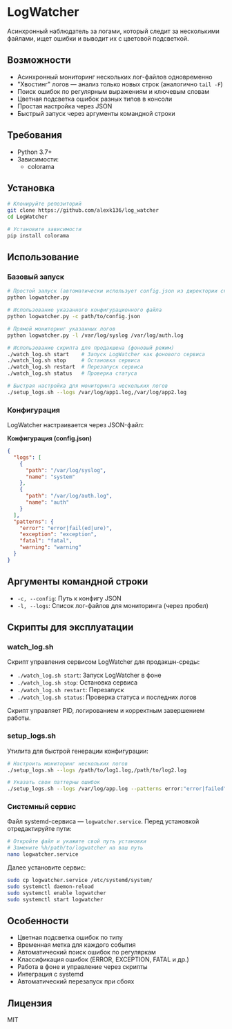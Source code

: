# LogWatcher

Асинхронный наблюдатель за логами, который следит за несколькими файлами, ищет ошибки и выводит их с цветовой подсветкой.

## Возможности

- Асинхронный мониторинг нескольких лог-файлов одновременно
- "Хвостинг" логов — анализ только новых строк (аналогично `tail -F`)
- Поиск ошибок по регулярным выражениям и ключевым словам
- Цветная подсветка ошибок разных типов в консоли
- Простая настройка через JSON
- Быстрый запуск через аргументы командной строки

## Требования

- Python 3.7+
- Зависимости:
  - colorama

## Установка

```bash
# Клонируйте репозиторий
git clone https://github.com/alexk136/log_watcher
cd LogWatcher

# Установите зависимости
pip install colorama
```

## Использование

### Базовый запуск

```bash
# Простой запуск (автоматически использует config.json из директории скрипта)
python logwatcher.py

# Использование указанного конфигурационного файла
python logwatcher.py -c path/to/config.json

# Прямой мониторинг указанных логов
python logwatcher.py -l /var/log/syslog /var/log/auth.log

# Использование скрипта для продакшена (фоновый режим)
./watch_log.sh start    # Запуск LogWatcher как фонового сервиса
./watch_log.sh stop     # Остановка сервиса
./watch_log.sh restart  # Перезапуск сервиса
./watch_log.sh status   # Проверка статуса

# Быстрая настройка для мониторинга нескольких логов
./setup_logs.sh --logs /var/log/app1.log,/var/log/app2.log
```

### Конфигурация

LogWatcher настраивается через JSON-файл:

**Конфигурация (config.json)**

```json
{
  "logs": [
    {
      "path": "/var/log/syslog",
      "name": "system"
    },
    {
      "path": "/var/log/auth.log",
      "name": "auth"
    }
  ],
  "patterns": {
    "error": "error|fail(ed|ure)",
    "exception": "exception",
    "fatal": "fatal",
    "warning": "warning"
  }
}
```

## Аргументы командной строки

- `-c, --config`: Путь к конфигу JSON
- `-l, --logs`: Список лог-файлов для мониторинга (через пробел)

## Скрипты для эксплуатации

### watch_log.sh

Скрипт управления сервисом LogWatcher для продакшн-среды:

- `./watch_log.sh start`: Запуск LogWatcher в фоне
- `./watch_log.sh stop`: Остановка сервиса
- `./watch_log.sh restart`: Перезапуск
- `./watch_log.sh status`: Проверка статуса и последних логов

Скрипт управляет PID, логированием и корректным завершением работы.

### setup_logs.sh

Утилита для быстрой генерации конфигурации:

```bash
# Настроить мониторинг нескольких логов
./setup_logs.sh --logs /path/to/log1.log,/path/to/log2.log

# Указать свои паттерны ошибок
./setup_logs.sh --logs /var/log/app.log --patterns error:"error|failed",critical:"urgent|critical"
```

### Системный сервис

Файл systemd-сервиса — `logwatcher.service`. Перед установкой отредактируйте пути:

```bash
# Откройте файл и укажите свой путь установки
# Замените %h/path/to/logwatcher на ваш путь
nano logwatcher.service
```

Далее установите сервис:

```bash
sudo cp logwatcher.service /etc/systemd/system/
sudo systemctl daemon-reload
sudo systemctl enable logwatcher
sudo systemctl start logwatcher
```

## Особенности

- Цветная подсветка ошибок по типу
- Временная метка для каждого события
- Автоматический поиск ошибок по регуляркам
- Классификация ошибок (ERROR, EXCEPTION, FATAL и др.)
- Работа в фоне и управление через скрипты
- Интеграция с systemd
- Автоматический перезапуск при сбоях

## Лицензия

MIT
